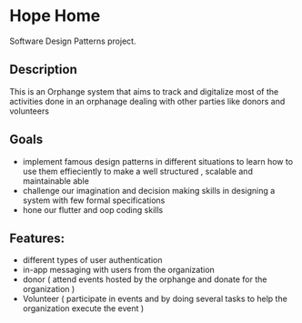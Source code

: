 # Hope Home

Software Design Patterns project.

## Description

This is an Orphange system that aims to track and digitalize most of the activities done in an orphanage dealing with other parties like donors and volunteers

## Goals 
- implement famous design patterns in different situations to learn how to use them effieciently to make a well structured , scalable and maintainable able 
- challenge our imagination and decision making skills in designing a system with few formal specifications
- hone our flutter and oop coding skills

## Features:
- different types of user authentication
- in-app messaging with users from the organization
- donor ( attend events hosted by the orphange and donate for the organization )
- Volunteer ( participate in events and by doing several tasks to help the organization execute the event )
